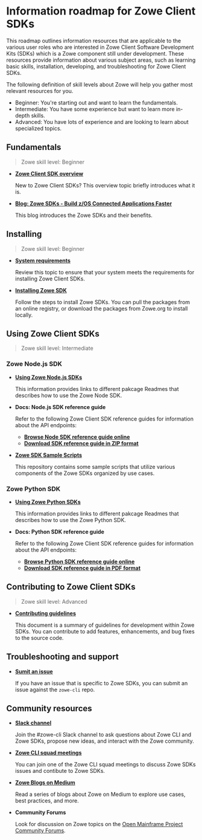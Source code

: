 # Information roadmap for Zowe Client SDKs

This roadmap outlines information resources that are applicable to the various user roles who are interested in Zowe Client Software Development Kits (SDKs) which is a Zowe component still under development. These resources provide information about various subject areas, such as learning basic skills, installation, developing, and troubleshooting for Zowe Client SDKs.

The following definition of skill levels about Zowe will help you gather most relevant resources for you. 

* Beginner: You're starting out and want to learn the fundamentals.
* Intermediate: You have some experience but want to learn more in-depth skills. 
* Advanced: You have lots of experience and are looking to learn about specialized topics.

## Fundamentals

> Zowe skill level: Beginner

- [**Zowe Client SDK overview**](overview.md#zowe-client-software-development-kits-sdks)

   New to Zowe Client SDKs? This overview topic briefly introduces what it is.

- [**Blog: Zowe SDKs - Build z/OS Connected Applications Faster**](https://medium.com/zowe/zowe-sdks-build-z-os-connected-applications-faster-b786ba7bb0d9)

   This blog introduces the Zowe SDKs and their benefits.

## Installing

> Zowe skill level: Beginner

- [**System requirements**](../user-guide/sdks-using.md#software-requirements)

   Review this topic to ensure that your system meets the requirements for installing Zowe Client SDKs. 

- [**Installing Zowe SDK**](../user-guide/sdks-using.md#getting-started)

   Follow the steps to install Zowe SDKs. You can pull the packages from an online registry, or download the packages from Zowe.org to install locally.

## Using Zowe Client SDKs

> Zowe skill level: Intermediate

### Zowe Node.js SDK

- [**Using Zowe Node.js SDKs**](../user-guide/sdks-using.md#using-node-js)

   This information provides links to different pakcage Readmes that describes how to use the Zowe Node SDK. 

- **Docs: Node.js SDK reference guide**

   Refer to the following Zowe Client SDK reference guides for information about the API endpoints:
   - **[Browse Node SDK reference guide online](https://docs.zowe.org/stable/typedoc/index.html)**
   - **<a href="/v1.27.x/zowe-nodejs-sdk-typedoc.zip" target="_blank">Download SDK reference guide in ZIP format</a>**

- [**Zowe SDK Sample Scripts**](https://github.com/zowe/zowe-sdk-sample-scripts/)

   This repository contains some sample scripts that utilize various components of the Zowe SDKs organized by use cases.

### Zowe Python SDK

- [**Using Zowe Python SDKs**](https://zowe-client-python-sdk.readthedocs.io/en/latest/)

   This information provides links to different pakcage Readmes that describes how to use the Zowe Python SDK. 

- **Docs: Python SDK reference guide**

   Refer to the following Zowe Client SDK reference guides for information about the API endpoints:
   - **[Browse Python SDK reference guide online](https://zowe-client-python-sdk.readthedocs.io/en/latest/index.html)**
   - **[Download SDK reference guide in PDF format](https://zowe-client-python-sdk.readthedocs.io/_/downloads/en/latest/pdf/)**  


## Contributing to Zowe Client SDKs

> Zowe skill level: Advanced

- [**Contributing guidelines**](https://github.com/zowe/zowe-cli/blob/master/docs/SDKGuidelines.md)

   This document is a summary of guidelines for development within Zowe SDKs. You can contribute to add features, enhancements, and bug fixes to the source code.

## Troubleshooting and support

- [**Sumit an issue**](https://github.com/zowe/zowe-cli/issues/new)

   If you have an issue that is specific to Zowe SDKs, you can submit an issue against the `zowe-cli` repo.


## Community resources 

- [**Slack channel**](https://openmainframeproject.slack.com/)
   
   Join the #zowe-cli Slack channel to ask questions about Zowe CLI and Zowe SDKs, propose new ideas, and interact with the Zowe community. 

- [**Zowe CLI squad meetings**](https://zoom-lfx.platform.linuxfoundation.org/meetings/zowe)

   You can join one of the Zowe CLI squad meetings to discuss Zowe SDKs issues and contibute to Zowe SDKs.

- [**Zowe Blogs on Medium**](https://medium.com/zowe) 

   Read a series of blogs about Zowe on Medium to explore use cases, best practices, and more. 

- **Community Forums**

   Look for discussion on Zowe topics on the [Open Mainframe Project Community Forums](https://community.openmainframeproject.org/c/zowe).






